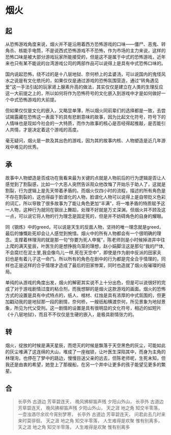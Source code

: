 # 烟火

## 起

从恐怖游戏角度来说，烟火并不是沿用着西方恐怖游戏的口味——僵尸、恶鬼、转角杀、核能手电筒，不是说西式恐怖游戏不不恐怖，作为市场的主力来说，这样的恐怖口味是被大部分游戏玩家所能接受的，但是这不是属于中式的恐怖游戏，近年来也只有某不能说的台湾游戏公司的两部作品可以说得上是具有中式恐怖口味的。

国内说起恐怖，绕不过的是十八层地狱、奈何桥上的孟婆汤，可以说国内的鬼怪风水之说是有文化依托的，如果仅仅是通过游戏的恐怖氛围营造，通过“转角遇见爱”这一手法引起的玩家肾上腺素升高的做法，其实仅仅是建立在人类的生理反应这一大前提之上的，所以如何将作为恐怖符号的文化嵌入到游戏中才是如何做好一个中式恐怖游戏的大前提。

但如果仅仅是文化的嵌入，又略显单薄，所以烟火同前辈们的选择都是一致，去尝试揭露藏在恐怖这一表面下的具有悲剧意味的故事，因为比起文化符号，符号下的人情味也是现如今社会的一大特质，而作为故事的核心是否经得起推敲，是否能引人共情，才是决定着这个游戏的高度。

毫无疑问，烟火是一款及其出色的游戏，因为其的故事内核、人物塑造是近几年游戏中难见的优秀。

## 承

故事中人物塑造是否成功在我看来最为关键的点就是人物前后的行为逻辑是否让人感觉到了割裂感，比如一个大恶人突然告诉观众他改悔了开始乐于助人了，这就是割裂，行为逻辑上是先天带着矛盾的。而烟火仅四小时的流程，描述的所有角色是不存在割裂的，这也得益于脸谱化的人物，脸谱化人物可以说得上是自带贬义色彩的词汇，所以导致了很多故事为了能让角色更加“丰满”，将一堆矛盾的特质赋予这一人物，这种行为就同在钢丝上舞蹈，处理不好就是万丈深渊。但烟火并不顾及这一点，可以说它将人物的行为理念是固定死的，但是并不妨碍角色的自身的耀眼。

同《钢炼》中的greed，可以说是天生的反面人物，坚持的唯一理念就是greed，最后的慷慨赴死却会让人感觉到惋惜。烟火中的所有人物都会有一个很明确的理念。支撑着林理洵的就是那一句“你要为死人申冤”，陈老师则是小时候掉进井中往上爬的满天星辰，叶医生的是想挣脱鸟笼的理想，赵小娟脚注这是那句“我的尸体,不会腐烂在泥土里,我会像鸟儿一样,死在天空中”，即使是作为剧中反派的田家夫妇也是有着儿子这一命门。所以所有的角色在剧中的行为都是完全合乎情理的，同样也正是这样的合乎情理才造成了最后的田家惨案，同时也造就了烟火般璀璨的结局。

单纯的从游戏的角度出发，烟火的解密其实说不上十分出色，但是可以说很好的完成了对于游戏剧情过度的粘合剂，而我想聊的是烟火这款游戏的画面。烟火的恐怖方式的设置是具有中式特点的，纸人、棺材、红烛是具有浓厚的中式氛围的，但更加戳动我的是地狱那一段的剧情，奈何桥，一艘纸船横渡奈何，所见景象为地狱景象，所见为代父受刑。这一剧情的设置是具有很明显的文化符号，相近的如短片《十八层地狱》，而且不不仅仅是生硬的嵌入，是极具剧情张力的。

## 转

烟火，绽放的时候是满天星辰，而熄灭的时候是飘落于天空黑色的灰尘，可能如此的灰尘堆满了这连绵的大山，堆成了一座枷锁，让叶医生深陷其中，而身为主角的林理洵，也停在了梦中的路边，慢慢目送父亲的远去，但陈老师呢，生死未知，但我还是由衷的希望，她登上了那艘船，在另一个井中让更多的孩子能望见更多的繁星。

## 合

> 长亭外 古道边 芳草碧连天，
> 晚风拂柳笛声残 夕阳山外山，
> 长亭外 古道边 芳草碧连天，
> 晚风拂柳笛声残 夕阳山外山，
> 天之涯 地之角 知交半零落，
> 一壶浊酒尽余欢今宵别梦寒，
> 长亭外 古道边 芳草碧连天，
> 问君此去几时来 来时莫徘徊，
> 天之涯 地之角 知交半零落，
> 人生难得是欢聚 惟有别离多，
> 天之涯 地之角 知交半零落，
> 人生难得是欢聚 惟有别离多

